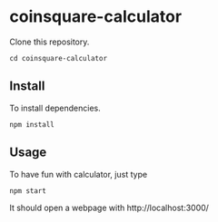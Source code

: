 # coinsquare-calculator

Clone this repository.

`cd coinsquare-calculator` 

Install
---

To install dependencies.

`npm install`

Usage
---

To have fun with calculator, just type 

`npm start`

It should open a webpage with http://localhost:3000/